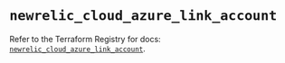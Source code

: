 # `newrelic_cloud_azure_link_account`

Refer to the Terraform Registry for docs: [`newrelic_cloud_azure_link_account`](https://registry.terraform.io/providers/newrelic/newrelic/3.70.0/docs/resources/cloud_azure_link_account).
